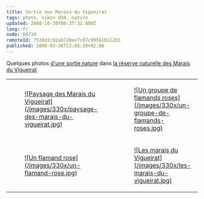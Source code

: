 ```yaml
---
title: Sortie aux Marais du Vigueirat
tags: photo, nikon d50, nature
updated: 2008-10-30T08:37:32.000Z
lang: fr
node: 66734
remoteId: 7530d1c92ab720ee7c07c995610112b5
published: 2008-03-30T22:08:19+02:00
---
```


Quelques photos [d'une sortie nature](http://www.marais-vigueirat.reserves-naturelles.org/pages/page3.htm#DF9702) dans [la réserve naturelle des Marais du Vigueirat](http://www.marais-vigueirat.reserves-naturelles.org/)

<table class="table-centre"><tr><td><figure class="object-center"><a href="/images/paysage-des-marais-du-vigueirat.jpg">![Paysage des Marais du Vigueirat](/images/330x/paysage-des-marais-du-vigueirat.jpg)
</a></figure></td>
<td><figure class="object-center"><a href="/images/un-groupe-de-flamands-roses.jpg">![Un groupe de flamands roses](/images/330x/un-groupe-de-flamands-roses.jpg)
</a></figure></td>
</tr>
<tr><td><figure class="object-center"><a href="/images/un-flamand-rose.jpg">![Un flamand rose](/images/330x/un-flamand-rose.jpg)
</a></figure></td>
<td><figure class="object-center"><a href="/images/les-marais-du-vigueirat.jpg">![Les marais du Vigueirat](/images/330x/les-marais-du-vigueirat.jpg)
</a></figure></td>
</tr>

</table>

